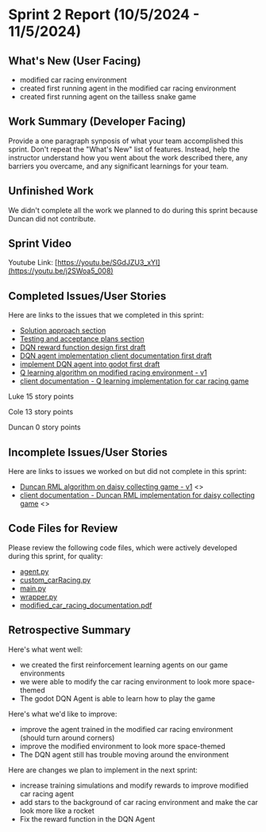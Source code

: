 # Sprint 2 Report (10/5/2024 - 11/5/2024)

## What's New (User Facing)
 * modified car racing environment
 * created first running agent in the modified car racing environment
 * created first running agent on the tailless snake game

## Work Summary (Developer Facing)
Provide a one paragraph synposis of what your team accomplished this sprint. Don't repeat the "What's New" list of features. Instead, help the instructor understand how you went about the work described there, any barriers you overcame, and any significant learnings for your team.

## Unfinished Work
We didn't complete all the work we planned to do during this sprint because Duncan did not contribute.

## Sprint Video

Youtube Link: [https://youtu.be/SGdJZU3_xYI](https://youtu.be/j2SWoa5_008)

## Completed Issues/User Stories
Here are links to the issues that we completed in this sprint:

 * [Solution approach section](https://github.com/luwke1/godot-agents/issues/29)
 * [Testing and acceptance plans section](https://github.com/luwke1/godot-agents/issues/30)
 * [DQN reward function design first draft](https://github.com/luwke1/godot-agents/issues/37)
 * [DQN agent implementation client documentation first draft](https://github.com/luwke1/godot-agents/issues/25)
 * [implement DQN agent into godot first draft](https://github.com/luwke1/godot-agents/issues/17)
 * [Q learning algorithm on modified racing environment - v1](https://github.com/luwke1/godot-agents/issues/11)
 * [client documentation - Q learning implementation for car racing game](https://github.com/luwke1/godot-agents/issues/23)

Luke 15 story points

Cole 13 story points

Duncan 0 story points
 
 ## Incomplete Issues/User Stories
 Here are links to issues we worked on but did not complete in this sprint:
 
 * [Duncan RML algorithm on daisy collecting game - v1](https://github.com/luwke1/godot-agents/issues/19) <<Duncan did not contribute to this sprint>>
 * [client documentation - Duncan RML implementation for daisy collecting game](https://github.com/luwke1/godot-agents/issues/24) <<Duncan did not contribute to this sprint>>

## Code Files for Review
Please review the following code files, which were actively developed during this sprint, for quality:
 * [agent.py]([https://github.com/your_repo/file_extension](https://github.com/luwke1/godot-agents/blob/main/custom_car_environment/agent.py))
 * [custom_carRacing.py]([https://github.com/your_repo/file_extension](https://github.com/luwke1/godot-agents/blob/main/custom_car_environment/custom_carRacing.py))
 * [main.py]([https://github.com/your_repo/file_extension](https://github.com/luwke1/godot-agents/blob/main/custom_car_environment/main.py))
 * [wrapper.py](https://github.com/luwke1/godot-agents/blob/main/custom_car_environment/wrapper.py)
 * [modified_car_racing_documentation.pdf](https://github.com/luwke1/godot-agents/blob/main/documents/modified_car_racing_documentation.pdf)
 
## Retrospective Summary
Here's what went well:
  * we created the first reinforcement learning agents on our game environments
  * we were able to modify the car racing environment to look more space-themed
  * The godot DQN Agent is able to learn how to play the game
 
Here's what we'd like to improve:
   * improve the agent trained in the modified car racing environment (should turn around corners)
   * improve the modified environment to look more space-themed
   * The DQN agent still has trouble moving around the environment
  
Here are changes we plan to implement in the next sprint:
   * increase training simulations and modify rewards to improve modified car racing agent
   * add stars to the background of car racing environment and make the car look more like a rocket
   * Fix the reward function in the DQN Agent
